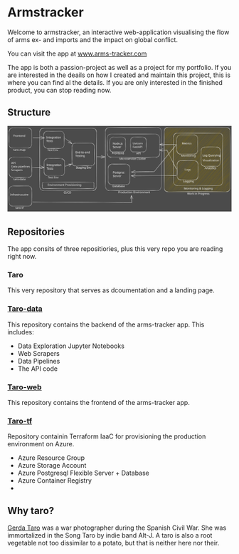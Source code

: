 <h1> Armstracker </h1>

Welcome to armstracker, an interactive web-application visualising the flow of arms ex- and imports and the impact on global conflict.

You can visit the app at <a href=https://www.arms-tracker.com>www.arms-tracker.com</a>

The app is both a passion-project as well as a project for my portfolio. 
If you are interested in the deails on how I created and maintain this project, this is where you can find al the details. 
If you are only interested in the finished product, you can stop reading now.

<h2>Structure</h2>
<img title="Project Structure" alt="This should be a really nice diagram of the project structure and workflow" src="images/taro-schema.svg">

<h2>Repositories</h2>
The app consits of three repositiories, plus this very repo you are reading right now.

<h3>Taro</h3>
This very repository that serves as dcoumentation and a landing page.

<h3><a href=https://github.com/Kafkaese/taro-data>Taro-data</a></h3>
This repository contains the backend of the arms-tracker app. This includes:

- Data Exploration Jupyter Notebooks
- Web Scrapers
- Data Pipelines
- The API code

<h3><a href=https://github.com/Kafkaese/taro_web>Taro-web</a></h3>
This repository contains the frontend of the arms-tracker app. 

<h3><a href=https://github.com/Kafkaese/taro-tf>Taro-tf</a></h3>
Repository containin Terraform IaaC for provisioning the production environment on Azure.

- Azure Resource Group
- Azure Storage Account
- Azure Postgresql Flexible Server + Database
- Azure Container Registry
- 


<h2>Why taro?</h2>
<a href=https://en.wikipedia.org/wiki/Gerda_Taro>Gerda Taro</a> was a war photographer during the Spanish Civil War. She was immortalized in the Song Taro by indie band Alt-J. 
A taro is also a root vegetable not too dissimilar to a potato, but that is neither here nor their.
